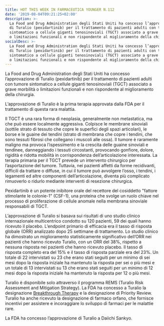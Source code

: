 ```yaml
---
title: HOT THIS WEEK IN FARMACEUTICA YOUNGER N.112
date: '2019-08-04T09:21:25+02:00'
description: >-
  La Food and Drug Administration degli Stati Uniti ha concesso l’approvazione
  di Turalio (pexidartinib) per il trattamento di pazienti adulti con tumore
  sintomatico a cellule giganti tenosinoviali (TGCT) associato a grave morbilità
  o limitazioni funzionali e non rispondente al miglioramento della chirurgia.
socialDesc: >-
  La Food and Drug Administration degli Stati Uniti ha concesso l’approvazione
  di Turalio (pexidartinib) per il trattamento di pazienti adulti con tumore
  sintomatico a cellule giganti tenosinoviali (TGCT) associato a grave morbilità
  o limitazioni funzionali e non rispondente al miglioramento della chirurgia.
---
```

La Food and Drug Administration degli Stati Uniti ha concesso l’approvazione di Turalio (pexidartinib) per il trattamento di pazienti adulti con tumore sintomatico a cellule giganti tenosinoviali (TGCT) associato a grave morbilità o limitazioni funzionali e non rispondente al miglioramento della chirurgia.

L’approvazione di Turalio è la prima terapia approvata dalla FDA per il trattamento di questa rara malattia.

Il TGCT è una rara forma di neoplasia, generalmente non metastatica, ma che può essere localmente aggressiva. Colpisce le membrane sinoviali (sottile strato di tessuto che copre le superfici degli spazi articolari), le borse e le guaine dei tendini (strato di membrana che copre i tendini, che sono tessuti fibrosi che collegano i muscoli alle ossa). Il tumore è raramente maligno ma provoca l’ispessimento e la crescita delle guaine sinoviali e tendinee, danneggiando i tessuti circostanti, provocando gonfiore, dolore, rigidità e ridotta mobilità in corrispondenza dell’articolazione interessata. La terapia primaria per il TGCT prevede un intervento chirurgico per l’asportazione del tumore. Tuttavia, nei pazienti affetti da forme recidivanti, difficili da trattare o diffuse, in cui il tumore può avvolgere l’osso, i tendini, i legamenti ed altre componenti dell’articolazione, diventa più complicato rimuoverlo o ridurlo mediante interventi di resezione chirurgica.

Pexidartinib è un potente inibitore orale del recettore del cosiddetto "fattore stimolante le colonie-1" (CSF-1), una proteina che svolge un ruolo chiave nel processo di proliferazione di cellule anomale nella membrana sinoviale responsabili di TGCT.

L’approvazione di Turalio si basava sui risultati di uno studio clinico internazionale multicentrico condotto su 120 pazienti, 59 dei quali hanno ricevuto il placebo. L’endpoint primario di efficacia era il tasso di risposta globale (ORR) analizzato dopo 25 settimane di trattamento. Lo studio clinico ha dimostrato un miglioramento statisticamente significativo dell’ORR nei pazienti che hanno ricevuto Turalio, con un ORR del 38%, rispetto a nessuna risposta nei pazienti che hanno ricevuto placebo. Il tasso di risposta completo era del 15% e il tasso di risposta parziale era del 23%. Un totale di 22 intervistati su 23 che erano stati seguiti per un minimo di sei mesi dopo la risposta iniziale ha mantenuto la risposta per sei o più mesi e un totale di 13 intervistati su 13 che erano stati seguiti per un minimo di 12 mesi dopo la risposta iniziale ha mantenuto la risposta per 12 o più mesi.

Turalio è disponibile solo attraverso il programma REMS (Turalio Risk Assessment and Mitigation Strategy). La FDA ha concesso a Turalio la designazione [Breakthrough Therapy](https://www.farmaceuticayounger.science/blog/2018/12/breakthrough-therapy/) e la designazione di Priority Review. Turalio ha anche ricevuto la designazione di farmaco orfano, che fornisce incentivi per assistere e incoraggiare lo sviluppo di farmaci per le malattie rare.

La FDA ha concesso l’approvazione di Turalio a Daiichi Sankyo.
